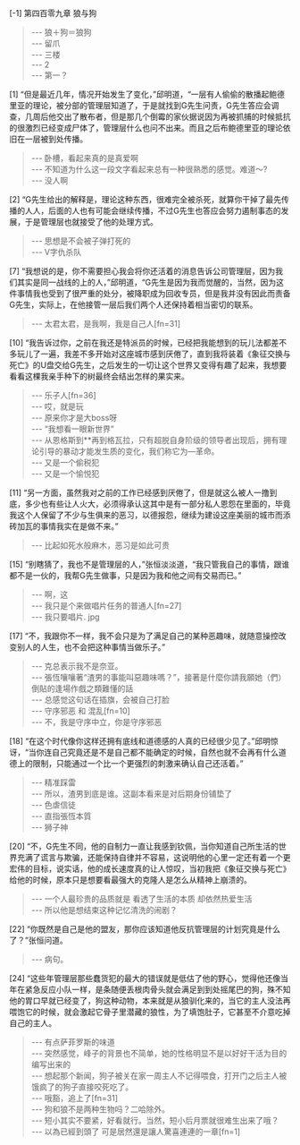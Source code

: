 
[-1] 第四百零九章 狼与狗
>--- 狼＋狗＝狼狗<br>
>--- 留爪<br>
>--- 三楼<br>
>--- 2<br>
>--- 第一？<br>

[1] “但是最近几年，情况开始发生了变化，”邱明道，“一层有人偷偷的散播起鲍德里亚的理论，被分部的管理层知道了，于是就找到G先生问责，G先生答应会调查，几周后他交出了散布者，但是那几个倒霉的家伙据说因为再被抓捕的时候抵抗的很激烈已经变成尸体了，管理层什么也问不出来。而且之后布鲍德里亚的理论依旧在一层被到处传播。
>--- 卧槽，看起来真的是真爱啊<br>
>--- 不知道为什么这一段文字看起来总有一种很熟悉的感觉。难道～?<br>
>--- 没人啊<br>

[2] “G先生给出的解释是，理论这种东西，很难完全被杀死，就算你干掉了最先传播的人人，后面的人也有可能会继续传播，不过G先生也答应会努力遏制事态的发展，于是管理层也就接受了他的处理方式。
>--- 思想是不会被子弹打死的<br>
>--- V字仇杀队<br>

[7] “我想说的是，你不需要担心我会将你还活着的消息告诉公司管理层，因为我们其实是同一战线的上的人，”邱明道，“G先生是因为我而觉醒的，当然，因为这件事情我也受到了很严重的处分，被降职成为回收专员，但是我并没有因此而责备G先生，实际上，在他接管一层后我们两个人还保持着相当密切的联系。
>--- 太君太君，是我啊，我是自己人[fn=31]<br>

[10] “我告诉过你，之前在我还是特派员的时候，已经把我能想到的玩儿法都差不多玩儿了一遍，我差不多开始对这座城市感到厌倦了，直到我将装着《象征交换与死亡》的U盘交给G先生，之后发生的一切让这个世界又变得有趣了起来，我想要看看这棵我亲手种下的树最终会结出怎样的果实来。
>--- 乐子人[fn=36]<br>
>--- 哎，就是玩<br>
>--- 原来你才是大boss呀<br>
>--- “我想看一眼新世界”<br>
>--- 从恩格斯到**再到格瓦拉，只有超脱自身阶级的领导者出现后，拥有理论引导的暴动才能发生质的变化，我们称它为—革命。<br>
>--- 又是一个偷税犯<br>
>--- 又是一个愉悦犯<br>

[11] “另一方面，虽然我对之前的工作已经感到厌倦了，但是就这么被人一撸到底，多少也有些让人火大，必须得承认这其中是有一部分私人恩怨在里面的，毕竟我这个人保留了不少与生俱来的恶习，以德报怨，继续为建设这座美丽的城市而添砖加瓦的事情我实在是做不来。”
>--- 比起如死水般麻木，恶习是如此可贵<br>

[15] “别瞎猜了，我也不是管理层的人，”张恒淡淡道，“我只管我自己的事情，跟谁都不是一伙的，我帮G先生做事，只是因为我和他之间有交易而已。”
>--- 啊，这<br>
>--- 我只是个来做唱片任务的普通人[fn=27]<br>
>--- 我只要唱片. jpg<br>

[17] “不，我跟你不一样，我不会只是为了满足自己的某种恶趣味，就随意操控改变别人的人生，也不会把这种事情当做乐子。”
>--- 克总表示我不是奈亚。<br>
>--- 張恆嚷嚷著“渣男的事能叫惡趣味嗎？”，接著是什麼你請我願她（們）倒貼的逢場作戲之類難懂的話<br>
>--- 总感觉这句话在插旗，会被自己打脸<br>
>--- 守序邪恶 和 混乱[fn=10]<br>
>--- 不，我是守序中立，你是守序邪恶<br>

[18] “在这个时代像你这样还拥有底线和道德感的人真的已经很少见了。”邱明惊讶，“当你连自己究竟还是不是自己都不能确定的时候，自然也就不会再有什么道德上的限制，只能通过一个比一个更强烈的刺激来确认自己还活着。”
>--- 精准踩雷<br>
>--- 所以，渣男到底是谁。这副本看来是对后期身份铺垫了<br>
>--- 色虐信徒<br>
>--- 直指張恆本質<br>
>--- 狮子神<br>

[20] “不，G先生不同，他的自制力一直让我感到钦佩，当你知道自己所生活的世界充满了谎言与欺骗，还能保持自律并不容易，这说明他的心里一定还有着一个更宏伟的目标，说实话，他的成长速度真的让人惊叹，当初我把《象征交换与死亡》给他的时候，原本只是想要看最强大的克隆人是怎么从精神上崩溃的。
>--- 一个人最珍贵的品质就是 看透了生活的本质  却依然热爱生活<br>
>--- 所以他是想结束这种记忆清洗的闹剧？<br>

[22] “你既然是自己是他的盟友，那你应该知道他反抗管理层的计划究竟是什么了？”张恒问道。
>--- 病句。<br>

[24] “这些年管理层那些蠢货犯的最大的错误就是低估了他的野心，觉得他还像当年在紧急反应小队一样，是条随便丢根肉骨头就会满足到到处摇尾巴的狗，殊不知他的胃口早就已经变了，狗这种动物，本来就是从狼驯化来的，当它的主人没法再喂饱它的时候，就会激起它骨子里潜藏的狼性，为了填饱肚子，它甚至不介意吃掉自己的主人。
>--- 有点萨菲罗斯的味道<br>
>--- 突然感觉，峰子的背景也不简单，她的性格明显不是以好好干活为目的编写出来的<br>
>--- 想起那个新闻，狗子被关在家一周主人不记得喂食，打开门之后主人被饿疯了的狗子直接咬死吃了。<br>
>--- 哦豁，追上了[fn=31]<br>
>--- 狗和狼不是两种生物吗？二哈除外。<br>
>--- 短小其实不要紧，好看就行。当然，短小后月票就很难生出来了哦？<br>
>--- 以為已經到頭了 可是居然還是讓人驚喜連連的一章[fn=1]<br>
